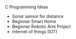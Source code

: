 C Programming Ideas

  * Sonar sensor for distance
  * Beginner Smart Home
  * Beginner Robotic Arm Project
  * internet of things (IOT)
